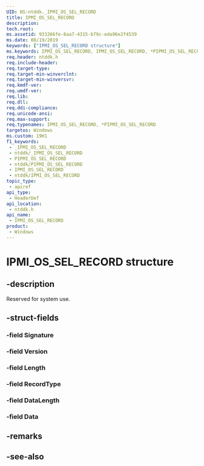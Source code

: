 ```yaml
---
UID: NS:ntddk._IPMI_OS_SEL_RECORD
title: IPMI_OS_SEL_RECORD
description: 
tech.root: 
ms.assetid: 933266fe-8aa7-4315-b79c-eda96e2f4539
ms.date: 08/19/2019
keywords: ["IPMI_OS_SEL_RECORD structure"]
ms.keywords: IPMI_OS_SEL_RECORD, IPMI_OS_SEL_RECORD, *PIPMI_OS_SEL_RECORD,
req.header: ntddk.h
req.include-header: 
req.target-type: 
req.target-min-winverclnt: 
req.target-min-winversvr: 
req.kmdf-ver: 
req.umdf-ver: 
req.lib: 
req.dll: 
req.ddi-compliance: 
req.unicode-ansi: 
req.max-support: 
req.typenames: IPMI_OS_SEL_RECORD, *PIPMI_OS_SEL_RECORD
targetos: Windows
ms.custom: 19H1
f1_keywords:
 - _IPMI_OS_SEL_RECORD
 - ntddk/_IPMI_OS_SEL_RECORD
 - PIPMI_OS_SEL_RECORD
 - ntddk/PIPMI_OS_SEL_RECORD
 - IPMI_OS_SEL_RECORD
 - ntddk/IPMI_OS_SEL_RECORD
topic_type:
 - apiref
api_type:
 - HeaderDef
api_location:
 - ntddk.h
api_name:
 - IPMI_OS_SEL_RECORD
product:
 - Windows
---
```


# IPMI_OS_SEL_RECORD structure


## -description

Reserved for system use.

## -struct-fields

### -field Signature

### -field Version

### -field Length

### -field RecordType

### -field DataLength

### -field Data

## -remarks

## -see-also

